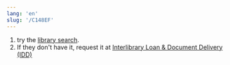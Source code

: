 ```yaml
---
lang: 'en'
slug: '/C148EF'
---
```


1. try the [library search](https://libraries.usc.edu).
2. If they don't have it, request it at [Interlibrary Loan & Document Delivery (IDD)](https://usc-illiad-oclc-org.libproxy2.usc.edu/illiad/illiad.dll?Action=10&Form=21)
